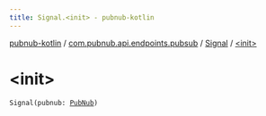 ```yaml
---
title: Signal.<init> - pubnub-kotlin
---
```


[pubnub-kotlin](../../index.html) / [com.pubnub.api.endpoints.pubsub](../index.html) / [Signal](index.html) / [&lt;init&gt;](./-init-.html)

# &lt;init&gt;

`Signal(pubnub: `[`PubNub`](../../com.pubnub.api/-pub-nub/index.html)`)`
